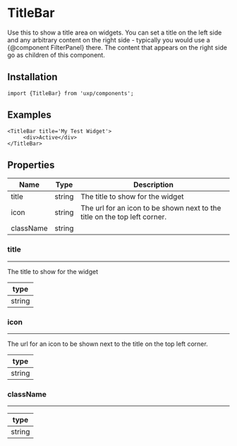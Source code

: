 # TitleBar



Use this to show a title area on widgets. You can set a title on the left side
and any arbitrary content on the right side - typically you would use a {@component FilterPanel} there.
The content that appears on the right side go as children of this component.




## Installation



```tsx
import {TitleBar} from 'uxp/components';
```

## Examples



```tsx
<TitleBar title='My Test Widget'>
     <div>Active</div>
</TitleBar>
```

## Properties

|Name|Type|Description|
|-|-|-|
|title|string|The title to show for the widget |
|icon|string|The url for an icon to be shown next to the title on the top left corner. |
|className|string||
### title



---



The title to show for the widget


|type|
|-|
|string|
### icon



---



The url for an icon to be shown next to the title on the top left corner.


|type|
|-|
|string|
### className



---





|type|
|-|
|string|
